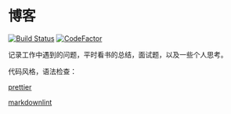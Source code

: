 # 博客

[![Build Status](https://www.travis-ci.org/yhlben/blog.svg?branch=master)](https://www.travis-ci.org/yhlben/blog)
[![CodeFactor](https://www.codefactor.io/repository/github/yhlben/blog/badge)](https://www.codefactor.io/repository/github/yhlben/blog)

记录工作中遇到的问题，平时看书的总结，面试题，以及一些个人思考。

代码风格，语法检查：

[prettier](https://github.com/prettier/prettier)

[markdownlint](https://github.com/markdownlint/markdownlint)
